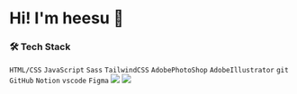 # Hi! I'm heesu 👋




### 🛠 Tech Stack
`HTML/CSS` `JavaScript` `Sass` `TailwindCSS`
`AdobePhotoShop` `AdobeIllustrator` 
`git` `GitHub` `Notion` `vscode` `Figma`
<img src="https://img.shields.io/badge/HTML/CSS-E34F26?style=flat-square&logo=HTML5&logoColor=white"/>
<img src="https://img.shields.io/badge/JavaScript-F7DF1E?style=flat-square&logo=JavaScript&logoColor=white"/>
